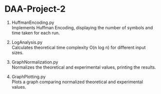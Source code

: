 # DAA-Project-2
1. HuffmanEncoding.py<br/>
Implements Huffman Encoding, displaying the number of symbols and time taken for each run.

2. LogAnalysis.py<br/>
Calculates theoretical time complexity O(n log n) for different input sizes.

3. GraphNormalization.py<br/>
Normalizes the theoretical and experimental values, printing the results.

4. GraphPlotting.py<br/>
Plots a graph comparing normalized theoretical and experimental values.
